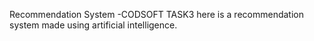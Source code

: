 Recommendation System -CODSOFT TASK3
here is a recommendation system made using artificial intelligence.

